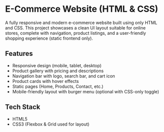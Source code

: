 # E-Commerce Website (HTML & CSS)

A fully responsive and modern e-commerce website built using only HTML and CSS. This project showcases a clean UI layout suitable for online stores, complete with navigation, product listings, and a user-friendly shopping experience (static frontend only).

## Features

-  Responsive design (mobile, tablet, desktop)
-  Product gallery with pricing and descriptions
-  Navigation bar with logo, search bar, and cart icon
-  Product cards with hover effects
-  Static pages (Home, Products, Contact, etc.)
-  Mobile-friendly layout with burger menu (optional with CSS-only toggle)

## Tech Stack

- HTML5  
- CSS3 (Flexbox & Grid used for layout)

